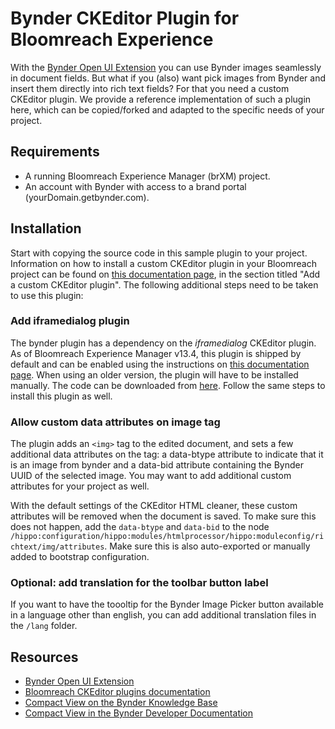 # Bynder CKEditor Plugin for Bloomreach Experience

With the [Bynder Open UI Extension](../) you can use Bynder images seamlessly in document fields. But what if you (also) want pick images from Bynder and insert them directly into rich text fields? For that you need a custom CKEditor plugin. We provide a reference implementation of such a plugin here, which can be copied/forked and adapted to the specific needs of your project.

## Requirements

- A running Bloomreach Experience Manager (brXM) project.
- An account with Bynder with access to a brand portal (yourDomain.getbynder.com).

## Installation

Start with copying the source code in this sample plugin to your project. Information on how to install a custom CKEditor plugin in your Bloomreach project can be found on [this documentation page](https://documentation.bloomreach.com/library/concepts/document-types/html-fields/ckeditor-plugins.html), in the section titled "Add a custom CKEditor plugin". The following additional steps need to be taken to use this plugin:

### Add iframedialog plugin

The bynder plugin has a dependency on the *iframedialog* CKEditor plugin. As of Bloomreach Experience Manager v13.4, this plugin is shipped by default and can be enabled using the instructions on [this documentation page](https://documentation.bloomreach.com/library/concepts/document-types/html-fields/ckeditor-plugins.html). When using an older version, the plugin will have to be installed manually. The code can be downloaded from [here](https://ckeditor.com/cke4/addon/iframedialog). Follow the same steps to install this plugin as well.

### Allow custom data attributes on image tag

The plugin adds an `<img>` tag to the edited document, and sets a few additional data attributes on the tag: a data-btype attribute to indicate that it is an image from bynder and a data-bid attribute containing the Bynder UUID of the selected image. You may want to add additional custom attributes for your project as well.

With the default settings of the CKEditor HTML cleaner, these custom attributes will be removed when the document is saved. To make sure this does not happen, add the `data-btype` and `data-bid` to the node `/hippo:configuration/hippo:modules/htmlprocessor/hippo:moduleconfig/richtext/img/attributes`. Make sure this is also auto-exported or manually added to bootstrap configuration.

### Optional: add translation for the toolbar button label

If you want to have the toooltip for the Bynder Image Picker button available in a language other than english, you can add additional translation files in the `/lang` folder.

## Resources

- [Bynder Open UI Extension](../)
- [Bloomreach CKEditor plugins documentation](https://documentation.bloomreach.com/library/concepts/document-types/html-fields/ckeditor-plugins.html)
- [Compact View on the Bynder Knowledge Base](https://help.bynder.com/system/compact-view.htm)
- [Compact View in the Bynder Developer Documentation](https://developer-docs.bynder.com/UI%20components/)
